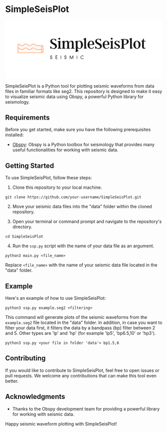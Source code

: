 # SimpleSeisPlot
![logo](https://github.com/Sinamahani/seis_simple_plot/blob/main/logo.png)

SimpleSeisPlot is a Python tool for plotting seismic waveforms from data files in familiar formats like seg2. This repository is designed to make it easy to visualize seismic data using Obspy, a powerful Python library for seismology.

## Requirements

Before you get started, make sure you have the following prerequisites installed:

- [Obspy](https://github.com/obspy/obspy): Obspy is a Python toolbox for seismology that provides many useful functionalities for working with seismic data.

## Getting Started

To use SimpleSeisPlot, follow these steps:

1. Clone this repository to your local machine.

```
git clone https://github.com/your-username/SimpleSeisPlot.git
```

2. Move your seismic data files into the "data" folder within the cloned repository.

3. Open your terminal or command prompt and navigate to the repository's directory.

```
cd SimpleSeisPlot
```

4. Run the `ssp.py` script with the name of your data file as an argument.

```
python3 main.py <file_name>
```

Replace `<file_name>` with the name of your seismic data file located in the "data" folder.

## Example

Here's an example of how to use SimpleSeisPlot:

```
python3 ssp.py example.seg2 <filtering>
```

This command will generate plots of the seismic waveforms from the `example.seg2` file located in the "data" folder. In addition, in case you want to filter your data first, it filters the data by a bandpass (bp) filter between 2 and 5. Other types are 'lp' and 'hp' (for example 'lp5', 'bp6.5,10' or 'hp3').

```
python3 ssp.py <your file in folder 'data'> bp1.5,6
```

## Contributing

If you would like to contribute to SimpleSeisPlot, feel free to open issues or pull requests. We welcome any contributions that can make this tool even better.

## Acknowledgments

- Thanks to the Obspy development team for providing a powerful library for working with seismic data.

Happy seismic waveform plotting with SimpleSeisPlot!
